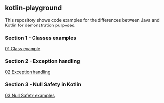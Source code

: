 ## kotlin-playground
This repository shows code examples for the differences between Java and 
Kotlin for demonstration purposes.

### Section 1 -  Classes examples
[01 Class example](src/main/kotlin/01classesExample.kt)

### Section 2 - Exception handling
[02 Exception handling](src/main/kotlin/02exceptionExample.kt)

### Section 3 - Null Safety in Kotlin
[03 Null Safety examples](src/main/kotlin/03nullsafetyExample.kt)